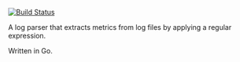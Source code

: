 [![Build Status](https://travis-ci.org/bodgix/log2metric.svg?branch=develop)](https://travis-ci.org/bodgix/log2metric)

A log parser that extracts metrics from log files by applying a regular expression.

Written in Go.
